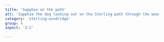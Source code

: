 ```yaml
---
title: 'Sapphie on the path'
alt: 'Sapphie the dog looking out on the Sterling path through the woods with mountains in the distance'
category: 'sterling-windridge'
group: 4
aspect: '3:2'

---
```

